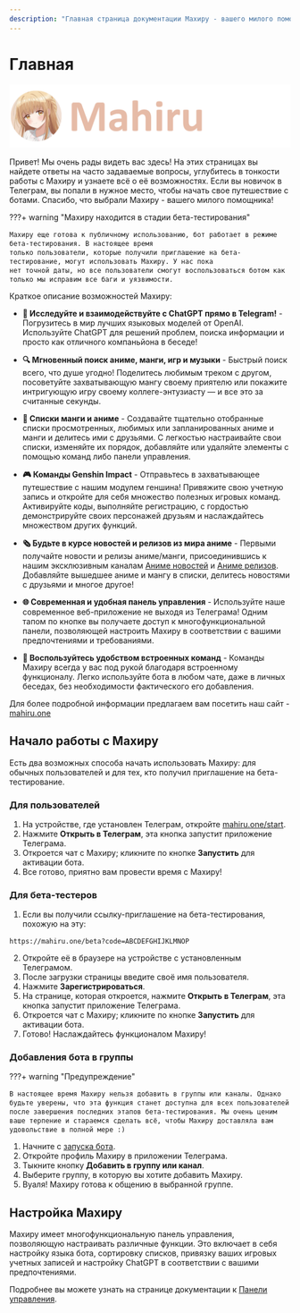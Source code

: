 ```yaml
---
description: "Главная страница документации Махиру - вашего милого помощника в Телеграм!"
---
```


# Главная

![](assets/logo-large.png)

Привет! Мы очень рады видеть вас здесь! На этих страницах вы найдете ответы на часто задаваемые вопросы, углубитесь в тонкости работы с Махиру и узнаете всё о её возможностях. Если вы новичок в Телеграм, вы попали в нужное место, чтобы начать свое путешествие с ботами. Спасибо, что выбрали Махиру - вашего милого помощника!

???+ warning "Махиру находится в стадии бета-тестирования"

    Махиру еще готова к публичному использованию, бот работает в режиме бета-тестирования. В настоящее время 
    только пользователи, которые получили приглашение на бета-тестирование, могут использовать Махиру. У нас пока
    нет точной даты, но все пользователи смогут воспользоваться ботом как только мы исправим все баги и уязвимости. 

Краткое описание возможностей Махиру:

+ **💬 Исследуйте и взаимодействуйте с ChatGPT прямо в Telegram!** - Погрузитесь в мир лучших языковых моделей от OpenAI. Используйте ChatGPT для решений проблем, поиска информации и просто как отличного компаньйона в беседе!

+ **🔍 Мгновенный поиск аниме, манги, игр и музыки** - Быстрый поиск всего, что душе угодно! Поделитесь любимым треком с другом, посоветуйте захватывающую мангу своему приятелю или покажите интригующую игру своему коллеге-энтузиасту — и все это за считанные секунды.

+ **📜 Списки манги и аниме** - Создавайте тщательно отобранные списки просмотренных, любимых или запланированных аниме и манги и делитесь ими с друзьями. С легкостью настраивайте свои списки, изменяйте их порядок, добавляйте или удаляйте элементы с помощью команд либо панели управления.

+ **🎮 Команды Genshin Impact** - Отправьтесь в захватывающее путешествие с нашим модулем геншина! Привяжите свою учетную запись и откройте для себя множество полезных игровых команд. Активируйте коды, выполняйте регистрацию, с гордостью демонстрируйте своих персонажей друзьям и наслаждайтесь множеством других функций.

+ **🗞 Будьте в курсе новостей и релизов из мира аниме** - Первыми получайте новости и релизы аниме/манги, присоединившись к нашим эксклюзивным каналам [Аниме новостей](https://mahiru.one/anews) и [Аниме релизов](https://mahiru.one/areleases). Добавляйте вышедшее аниме и мангу в списки, делитесь новостями с друзьями и многое другое!

+ **🌐 Современная и удобная панель управления** - Используйте наше современное веб-приложение не выходя из Телеграма! Одним тапом по кнопке вы получаете доступ к многофункциональной панели, позволяющей настроить Махиру в соответствии с вашими предпочтениями и требованиями.

+ **🔗 Воспользуйтесь удобством встроенных команд** - Команды Махиру всегда у вас под рукой благодаря встроенному функционалу. Легко используйте бота в любом чате, даже в личных беседах, без необходимости фактического его добавления.

Для более подробной информации предлагаем вам посетить наш сайт - [mahiru.one](https://mahiru.one)

## Начало работы с Махиру

Есть два возможных способа начать использовать Махиру: для обычных пользователей и для тех, кто получил приглашение на бета-тестирование.

### Для пользователей

1. На устройстве, где установлен Телеграм, откройте [mahiru.one/start](https://mahiru.one/start).
2. Нажмите **Открыть в Телеграм**, эта кнопка запустит приложение Телеграма.
3. Откроется чат с Махиру; кликните по кнопке **Запустить** для активации бота.
4. Все готово, приятно вам провести время с Махиру!

### Для бета-тестеров

1. Если вы получили ссылку-приглашение на бета-тестирования, похожую на эту: 
```
https://mahiru.one/beta?code=ABCDEFGHIJKLMNOP
```
2. Откройте её в браузере на устройстве с установленным Телеграмом.
3. После загрузки страницы введите своё имя пользователя.
4. Нажмите **Зарегистрироваться**.
5. На странице, которая откроется, нажмите **Открыть в Телеграм**, эта кнопка запустит приложение Телеграма.
6. Откроется чат с Махиру; кликните по кнопке **Запустить** для активации бота.
7. Готово! Наслаждайтесь функционалом Махиру!

### Добавления бота в группы

???+ warning "Предупреждение"

    В настоящее время Махиру нельзя добавить в группы или каналы. Однако будьте уверены, что эта функция станет доступна для всех пользователей после завершения последних этапов бета-тестирования. Мы очень ценим ваше терпение и стараемся сделать всё, чтобы Махиру доставляла вам удовольствие в полной мере :)


1. Начните с [запуска бота](#_3).
2. Откройте профиль Махиру в приложении Телеграма.
3. Тыкните кнопку **Добавить в группу или канал**.
4. Выберите группу, в которую вы хотите добавить Махиру.
5. Вуаля! Махиру готова к общению в выбранной группе.

## Настройка Махиру

Махиру имеет многофункциональную панель управления, позволяющую настраивать различные функции. Это включает в себя настройку языка бота, сортировку списков, привязку ваших игровых учетных записей и настройку ChatGPT в соответствии с вашими предпочтениями.

Подробнее вы можете узнать на странице документации к [Панели управления](dashboard/introduction.md).